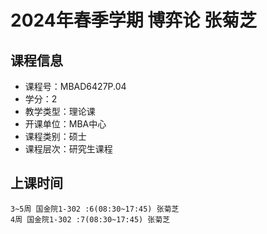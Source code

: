 # 2024年春季学期 博弈论 张菊芝






## 课程信息

- 课程号：MBAD6427P.04
- 学分：2
- 教学类型：理论课
- 开课单位：MBA中心
- 课程类别：硕士
- 课程层次：研究生课程

## 上课时间

```
3~5周 国金院1-302 :6(08:30~17:45) 张菊芝
4周 国金院1-302 :7(08:30~17:45) 张菊芝
```

